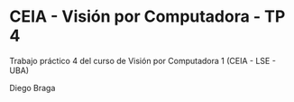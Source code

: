 # CEIA - Visión por Computadora - TP 4
Trabajo práctico 4 del curso de Visión por Computadora 1 (CEIA - LSE - UBA)

Diego Braga
